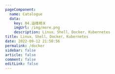```yaml
---
pageComponent: 
  name: Catalogue
  data: 
    key: 04.运维相关
    imgUrl: /img/more.png
    description: Linux、Shell、Docker、Kubernetes
title: Linux、Shell、Docker、Kubernetes
date: 2022-09-12 21:50:56
permalink: /docker
sidebar: false
article: false
comment: false
editLink: false
---
```

